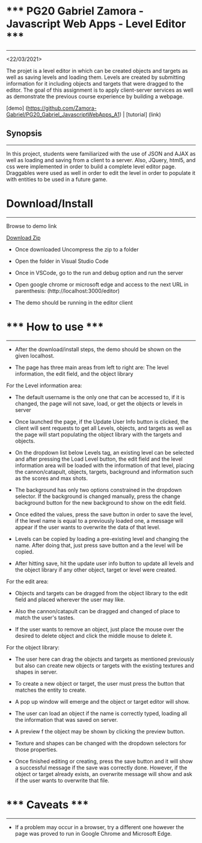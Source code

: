 # *** PG20 Gabriel Zamora - Javascript Web Apps  - Level Editor ***
---------------------------------------
<Gabriel Zamora>
<22/03/2021>

The projet is a level editor in which can be created objects and targets as well as saving levels and loading them. 
Levels are created by submitting information for it including objects and targets that were dragged to the editor.
The goal of this assignment is to apply client-server services as well as demonstrate the previous course experience by building a webpage.

[demo] (https://github.com/Zamora-Gabriel/PG20_Gabriel_JavascriptWebApps_A1) | [tutorial] (link)


## Synopsis
---------------
In this project, students were familiarized with the use of JSON and AJAX as well as loading and saving from a client to a server.
Also, JQuery, html5, and css were implemented in order to build a complete level editor page.
Draggables were used as well in order to edit the level in order to populate it with entities to be used in a future game.


# Download/Install
---------------------------------------

Browse to demo link

[Download Zip](https://github.com/Zamora-Gabriel/PG20_Gabriel_JavascriptWebApps_A1/archive/refs/heads/main.zip)

- Once downloaded Uncompress the zip to a folder

- Open the folder in Visual Studio Code

- Once in VSCode, go to the run and debug option and run the server

- Open google chrome or microsoft edge and access to the next URL in parenthesis: 
(http://localhost:3000/editor)

- The demo should be running in the editor client

# *** How to use ***
---------------------------------------

- After the download/install steps, the demo should be shown on the given localhost.

- The page has three main areas from left to right are: The level information, the edit field, and the object library

For the Level information area:

- The default username is the only one that can be accessed to, if it is changed, the page will not save, load, or get the objects or levels in server

- Once launched the page, if the Update User Info button is clicked, the client will sent requests to get all Levels, objects, and targets
as well as the page will start populating the object library with the targets and objects.

- On the dropdown list below Levels tag, an existing level can be selected and after pressing the Load Level button, the edit field and the level information area will be
loaded with the information of that level, placing the cannon/catapult, objects, targets, background and information such as the scores and max shots.

- The background has only two options constrained in the dropdown selector. If the background is changed manually, press the change background button for the new
background to show on the edit field.

- Once edited the values, press the save button in order to save the level, if the level name is equal to a previously loaded one, a message will appear
if the user wants to overwrite the data of that level.

- Levels can be copied by loading a pre-existing level and changing the name. After doing that, just press save button and a the level will be copied.

- After hitting save, hit the update user info button to update all levels and the object library if any other object, target or level were created.

For the edit area:

- Objects and targets can be dragged from the object library to the edit field and placed wherever the user may like.

- Also the cannon/catapult can be dragged and changed of place to match the user's tastes.

- If the user wants to remove an object, just place the mouse over the desired to delete object and click the middle mouse to delete it.

For the object library:

- The user here can drag the objects and targets as mentioned previously but also can create new objects or targets with the existing textures and shapes in server.

- To create a new object or target, the user must press the button that matches the entity to create. 

- A pop up window will emerge and the object or target editor will show.

- The user can load an object if the name is correctly typed, loading all the information that was saved on server.

- A preview f the object may be shown by clicking the preview button.

- Texture and shapes can be changed with the dropdown selectors for those properties.

- Once finished editing or creating, press the save button and it will show a successful message if the save was correctly done. However, if the object or target
already exists, an overwrite message will show and ask if the user wants to overwrite that file. 



# *** Caveats ***
---------------------------------------

- If a problem may occur in a browser, try a different one however the page was proved to run in Google Chrome and Microsoft Edge.

